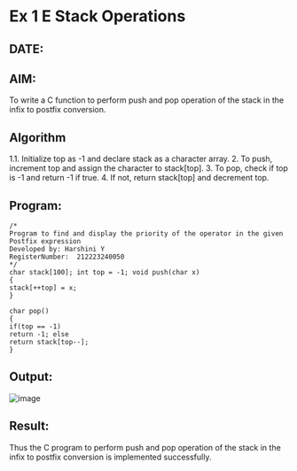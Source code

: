 # Ex 1 E Stack Operations
## DATE:
## AIM:
To write a C function to perform push and pop operation of the stack in the infix to postfix conversion.

## Algorithm
1.1.	Initialize top as -1 and declare stack as a character array.
2.	To push, increment top and assign the character to stack[top].
3.	To pop, check if top is -1 and return -1 if true.
4.	If not, return stack[top] and decrement top.

## Program:
```
/*
Program to find and display the priority of the operator in the given Postfix expression
Developed by: Harshini Y
RegisterNumber:  212223240050
*/
char stack[100]; int top = -1; void push(char x)
{
stack[++top] = x;
}

char pop()
{
if(top == -1)
return -1; else
return stack[top--];
}

```

## Output:

![image](https://github.com/user-attachments/assets/14e49307-f430-4b22-9fd7-c4c872c3221f)


## Result:
Thus the C program to perform push and pop operation of the stack in the infix to postfix conversion is implemented successfully.
